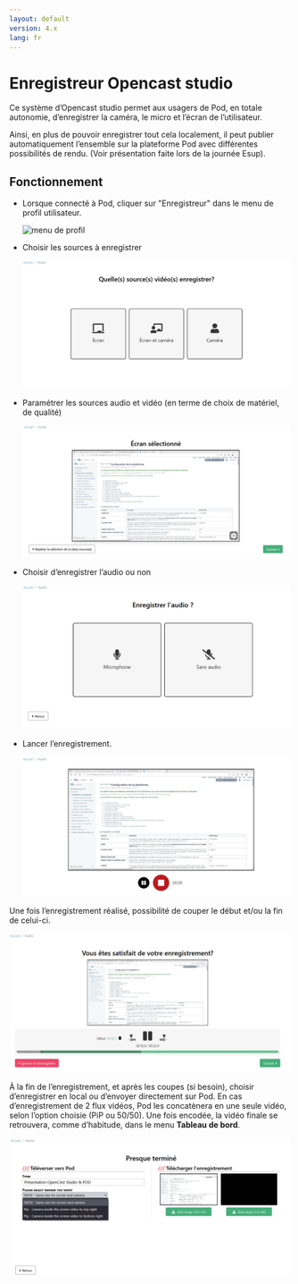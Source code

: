 ```yaml
---
layout: default
version: 4.x
lang: fr
---
```


# Enregistreur Opencast studio

Ce système d’Opencast studio permet aux usagers de Pod, en totale autonomie, d’enregistrer la caméra, le micro et l’écran de l’utilisateur.

Ainsi, en plus de pouvoir enregistrer tout cela localement, il peut publier automatiquement l’ensemble sur la plateforme Pod avec différentes possibilités de rendu. (Voir présentation faite lors de la journée Esup).

## Fonctionnement

* Lorsque connecté à Pod, cliquer sur "Enregistreur" dans le menu de profil utilisateur.

  ![menu de profil](opencast_screens/studio0.png)

* Choisir les sources à enregistrer

  ![Choix de la source (écran / Caméra)](opencast_screens/studio1.webp)

* Paramétrer les sources audio et vidéo (en terme de choix de matériel, de qualité)

  ![Paramétrages](opencast_screens/studio2.webp)

* Choisir d’enregistrer l’audio ou non

  ![Choix du micro](opencast_screens/studio3.webp)

* Lancer l’enregistrement.

  ![Enregistrement en cours](opencast_screens/studio4.webp)

Une fois l’enregistrement réalisé, possibilité de couper le début et/ou la fin de celui-ci.

  ![Découpe de vidéo](opencast_screens/studio5.webp)

À la fin de l’enregistrement, et après les coupes (si besoin), choisir d’enregistrer en local ou d’envoyer directement sur Pod.
En cas d’enregistrement de 2 flux vidéos, Pod les concatènera en une seule vidéo, selon l’option choisie (PiP ou 50/50). Une fois encodée, la vidéo finale se retrouvera, comme d’habitude, dans le menu **Tableau de bord**.

  ![Téléversement](opencast_screens/studio7.webp)
